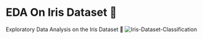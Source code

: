 # EDA On Iris Dataset :bouquet:
Exploratory Data Analysis on the Iris Dataset :bouquet:
![Iris-Dataset-Classification](https://github.com/Jotiba27/CodeClauseInternship_EDA_On_Iris_Dataset/assets/126238064/caef86a2-561e-4f3a-ba53-75a9c8ff175f)


